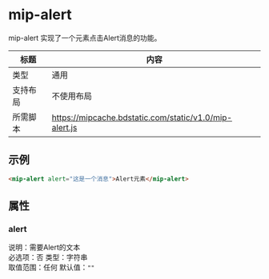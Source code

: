 
# mip-alert

mip-alert 实现了一个元素点击Alert消息的功能。

标题|内容
----|----
类型|通用
支持布局|不使用布局
所需脚本|https://mipcache.bdstatic.com/static/v1.0/mip-alert.js

## 示例

```html
<mip-alert alert="这是一个消息">Alert元素</mip-alert>
```

## 属性

### alert

说明：需要Alert的文本  
必选项：否
类型：字符串  
取值范围：任何
默认值：`""`
